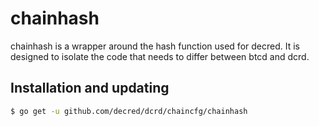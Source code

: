 chainhash
=========

chainhash is a wrapper around the hash function used for decred.  It
is designed to isolate the code that needs to differ between btcd and
dcrd.

## Installation and updating
```bash
$ go get -u github.com/decred/dcrd/chaincfg/chainhash
```
